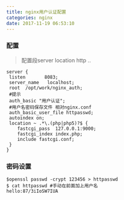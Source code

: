 ```yaml
---
title: nginx用户认证配置
categories: nginx
date: 2017-11-19 06:53:10
---
```



### 配置
> 配置段server location http .. 

	server {
     listen       8083;
     server_name   localhost;
     root  /opt/work/nginx_auth;
     #提示
     auth_basic "用户认证";
     #用户名密码保存文件 相对nginx.conf
     auth_basic_user_file httpasswd;
     autoindex on;
     location ~ .*\.(php|php5)?$ {
        fastcgi_pass  127.0.0.1:9000;
        fastcgi_index index.php;
        include fastcgi.conf;
     }
	}
	
### 密码设置

	$openssl passwd -crypt 123456 > httpasswd
	$ cat httpasswd #手动在前面加上用户名
	hello:87/3iIoSW7IUA